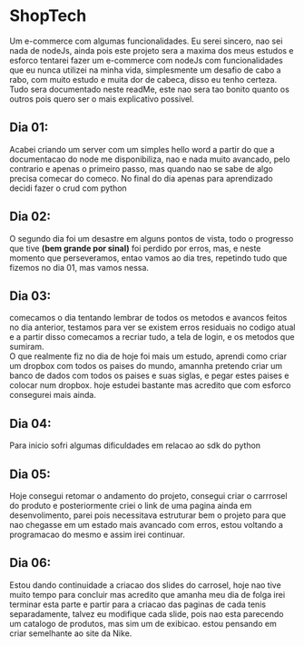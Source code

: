 # ShopTech
 Um e-commerce com algumas funcionalidades.
 Eu serei sincero, nao sei nada de nodeJs, ainda
 pois este projeto sera a maxima dos meus estudos e esforco
 tentarei fazer um e-commerce com nodeJs com funcionalidades que eu nunca utilizei na minha vida, 
 simplesmente um desafio de cabo a rabo, com muito estudo e muita dor de cabeca, disso eu tenho certeza.
Tudo sera documentado neste readMe, este nao sera tao bonito quanto os outros pois quero ser o mais explicativo possivel.

<h2>Dia 01:</h2>
    Acabei criando um server com um simples hello word a partir do que a documentacao do node me
disponibiliza, nao e nada muito avancado, pelo contrario e apenas o primeiro passo, mas quando nao se sabe de algo precisa comecar do comeco.
No final do dia apenas para aprendizado decidi fazer o crud com python
<h2>Dia 02:</h2>
    O segundo dia foi um desastre em alguns pontos de vista, todo o progresso que tive <strong>(bem
    grande por sinal)</strong> foi perdido por erros, mas, e neste momento que perseveramos, entao vamos ao dia tres, repetindo tudo que fizemos no dia 01, mas vamos nessa.

<h2>Dia 03:</h2>
    comecamos o dia tentando lembrar de todos os metodos e avancos feitos no dia anterior, testamos para ver se existem erros residuais no codigo atual e a partir disso comecamos a recriar tudo, a tela de login, e os metodos que sumiram.<br>
    O que realmente fiz no dia de hoje foi mais um estudo, aprendi como criar um dropbox com todos os paises do mundo, amannha pretendo criar um banco de dados com todos os paises e suas siglas, e pegar estes paises e colocar num dropbox. hoje estudei bastante mas acredito que com esforco consegurei mais ainda.
    
<h2>Dia 04:</h2>
Para inicio sofri algumas dificuldades em relacao ao sdk do python

<h2>Dia 05:</h2>
    Hoje consegui retomar o andamento do projeto, consegui criar o carrrosel do produto e posteriormente criei o link de uma pagina ainda em desenvolimento, parei pois necessitava estruturar bem o projeto para que nao chegasse em um estado mais avancado com erros, estou voltando a programacao do mesmo e assim irei continuar.
<h2>Dia 06:</h2>
    Estou dando continuidade a criacao dos slides do carrosel, hoje nao tive muito tempo para concluir mas acredito que amanha meu dia de folga irei terminar esta parte e partir para a criacao das paginas de cada tenis separadamente, talvez eu modifique cada slide, pois nao esta parecendo um catalogo de produtos, mas sim um de exibicao. estou pensando em criar semelhante ao site da Nike.